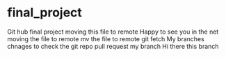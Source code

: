   # final_project
Git hub final project
moving this file to remote 
Happy to see you in the net
moving the file to remote 
mv the file to remote 
git fetch
My branches chnages to check the git repo
pull request
my branch
Hi there this branch
